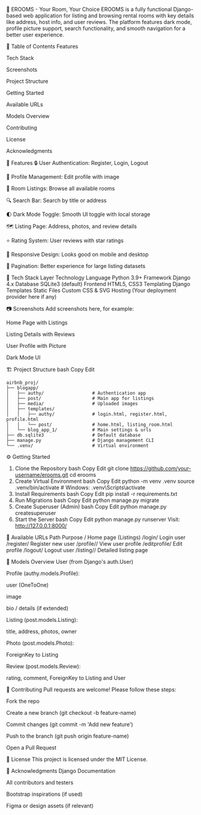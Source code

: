 📘 EROOMS - Your Room, Your Choice
EROOMS is a fully functional Django-based web application for listing and browsing rental rooms with key details like address, host info, and user reviews. The platform features dark mode, profile picture support, search functionality, and smooth navigation for a better user experience.

📌 Table of Contents
Features

Tech Stack

Screenshots

Project Structure

Getting Started

Available URLs

Models Overview

Contributing

License

Acknowledgments

🚀 Features
🔒 User Authentication: Register, Login, Logout

👤 Profile Management: Edit profile with image

🏡 Room Listings: Browse all available rooms

🔍 Search Bar: Search by title or address

🌓 Dark Mode Toggle: Smooth UI toggle with local storage

🗺️ Listing Page: Address, photos, and review details

⭐ Rating System: User reviews with star ratings

📱 Responsive Design: Looks good on mobile and desktop

🧭 Pagination: Better experience for large listing datasets

🧰 Tech Stack
Layer	Technology
Language	Python 3.9+
Framework	Django 4.x
Database	SQLite3 (default)
Frontend	HTML5, CSS3
Templating	Django Templates
Static Files	Custom CSS & SVG
Hosting	(Your deployment provider here if any)

📷 Screenshots
Add screenshots here, for example:

Home Page with Listings

Listing Details with Reviews

User Profile with Picture

Dark Mode UI

🏗️ Project Structure
bash
Copy
Edit
```
airbnb_proj/
├── blogapp/
│   ├── authy/                  # Authentication app
│   ├── post/                   # Main app for listings
│   ├── media/                  # Uploaded images
│   ├── templates/
│   │   ├── authy/              # login.html, register.html, profile.html
│   │   └── post/               # home.html, listing_room.html
│   └── blog_app_1/             # Main settings & urls
├── db.sqlite3                  # Default database
├── manage.py                   # Django management CLI
└── .venv/                      # Virtual environment
```
⚙️ Getting Started
1. Clone the Repository
bash
Copy
Edit
git clone https://github.com/your-username/erooms.git
cd erooms
2. Create Virtual Environment
bash
Copy
Edit
python -m venv .venv
source .venv/bin/activate  # Windows: .venv\Scripts\activate
3. Install Requirements
bash
Copy
Edit
pip install -r requirements.txt
4. Run Migrations
bash
Copy
Edit
python manage.py migrate
5. Create Superuser (Admin)
bash
Copy
Edit
python manage.py createsuperuser
6. Start the Server
bash
Copy
Edit
python manage.py runserver
Visit: http://127.0.0.1:8000/

🔗 Available URLs
Path	Purpose
/	Home page (Listings)
/login/	Login user
/register/	Register new user
/profile/<id>/	View user profile
/editprofile/	Edit profile
/logout/	Logout user
/listing/<id>/	Detailed listing page

🧬 Models Overview
User (from Django's auth.User)

Profile (authy.models.Profile):

user (OneToOne)

image

bio / details (if extended)

Listing (post.models.Listing):

title, address, photos, owner

Photo (post.models.Photo):

ForeignKey to Listing

Review (post.models.Review):

rating, comment, ForeignKey to Listing and User

🤝 Contributing
Pull requests are welcome! Please follow these steps:

Fork the repo

Create a new branch (git checkout -b feature-name)

Commit changes (git commit -m 'Add new feature')

Push to the branch (git push origin feature-name)

Open a Pull Request

📄 License
This project is licensed under the MIT License.

🙏 Acknowledgments
Django Documentation

All contributors and testers

Bootstrap inspirations (if used)

Figma or design assets (if relevant)

